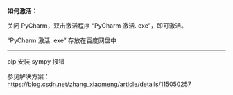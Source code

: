 
**如何激活：**

关闭 PyCharm，双击激活程序 “PyCharm 激活. exe”，即可激活。

“PyCharm 激活. exe” 存放在百度网盘中

---

pip 安装 sympy 报错

参见解决方案： https://blog.csdn.net/zhang_xiaomeng/article/details/115050257

